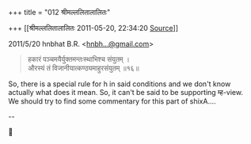 +++
title = "012 श्रीमल्ललितालालितः"

+++
[[श्रीमल्ललितालालितः	2011-05-20, 22:34:20 [Source](https://groups.google.com/g/samskrita/c/l85fCym6klM)]]



  
  

2011/5/20 hnbhat B.R. \<[hnbh...@gmail.com]()\>

  

>   
>   
> हकारं पञ्चमयैर्युक्तमन्तःस्थाभिश्च संयुतम् ।  
> औरस्यं तं विजानीयात्कण्ठ्यमाहुरसंयुतम् ॥१६॥  
>   

So, there is a special rule for h in said conditions and we don't know actually what does it mean. So, it can't be said to be supporting म्ह-view.  
We should try to find some commentary for this part of shixA....  

  
  
--  




